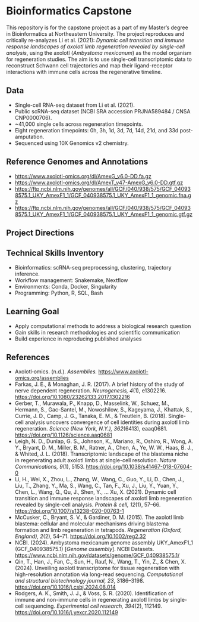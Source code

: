 # Bioinformatics Capstone

This repository is for the capstone project as a part of my Master’s degree in Bioinformatics at Northeastern University.
The project reproduces and critically re-analyzes Li et al. (2021): *Dynamic cell transition and immune response landscapes of axolotl limb regeneration revealed by single-cell analysis*, using the axolotl (*Ambystoma mexicanum*) as the model organism for regeneration studies.
The aim is to use single-cell transcriptomic data to reconstruct Schwann cell trajectories and map their ligand-receptor interactions with immune cells across the regenerative timeline.

## Data

- Single-cell RNA-seq dataset from Li et al. (2021).
- Public scRNA-seq dataset (NCBI SRA accession PRJNA589484 / CNSA CNP0000706).
- ~41,000 single cells across regeneration timepoints.
- Eight regeneration timepoints: 0h, 3h, 1d, 3d, 7d, 14d, 21d, and 33d post-amputation.
- Sequenced using 10X Genomics v2 chemistry.

## Reference Genomes and Annotations

- https://www.axolotl-omics.org/dl/AmexG_v6.0-DD.fa.gz
- https://www.axolotl-omics.org/dl/AmexT_v47-AmexG_v6.0-DD.gtf.gz
- https://ftp.ncbi.nlm.nih.gov/genomes/all/GCF/040/938/575/GCF_040938575.1_UKY_AmexF1_1/GCF_040938575.1_UKY_AmexF1_1_genomic.fna.gz
- https://ftp.ncbi.nlm.nih.gov/genomes/all/GCF/040/938/575/GCF_040938575.1_UKY_AmexF1_1/GCF_040938575.1_UKY_AmexF1_1_genomic.gtf.gz

## Project Directions


## Technical Skills Inventory

- Bioinformatics: scRNA-seq preprocessing, clustering, trajectory inference.
- Workflow management: Snakemake, Nextflow
- Environments: Conda, Docker, Singularity
- Programming: Python, R, SQL, Bash

## Learning Goal

- Apply computational methods to address a biological research question
- Gain skills in research methodologies and scientific communication
- Build experience in reproducing published analyses

## References

- Axolotl‐omics. (n.d.). *Assemblies.* https://www.axolotl-omics.org/assemblies
- Farkas, J. E., & Monaghan, J. R. (2017). A brief history of the study of nerve dependent regeneration. *Neurogenesis, 4*(1), e1302216. https://doi.org/10.1080/23262133.2017.1302216
- Gerber, T., Murawala, P., Knapp, D., Masselink, W., Schuez, M., Hermann, S., Gac-Santel, M., Nowoshilow, S., Kageyama, J., Khattak, S., Currie, J. D., Camp, J. G., Tanaka, E. M., & Treutlein, B. (2018). Single-cell analysis uncovers convergence of cell identities during axolotl limb regeneration. *Science (New York, N.Y.), 362*(6413), eaaq0681. https://doi.org/10.1126/science.aaq0681
- Leigh, N. D., Dunlap, G. S., Johnson, K., Mariano, R., Oshiro, R., Wong, A. Y., Bryant, D. M., Miller, B. M., Ratner, A., Chen, A., Ye, W. W., Haas, B. J., & Whited, J. L. (2018). Transcriptomic landscape of the blastema niche in regenerating adult axolotl limbs at single-cell resolution. *Nature Communications, 9*(1), 5153. https://doi.org/10.1038/s41467-018-07604-0
- Li, H., Wei, X., Zhou, L., Zhang, W., Wang, C., Guo, Y., Li, D., Chen, J., Liu, T., Zhang, Y., Ma, S., Wang, C., Tan, F., Xu, J., Liu, Y., Yuan, Y., Chen, L., Wang, Q., Qu, J., Shen, Y., … Xu, X. (2021). Dynamic cell transition and immune response landscapes of axolotl limb regeneration revealed by single-cell analysis. *Protein & cell, 12*(1), 57–66. https://doi.org/10.1007/s13238-020-00763-1
- McCusker, C., Bryant, S. V., & Gardiner, D. M. (2015). The axolotl limb blastema: cellular and molecular mechanisms driving blastema formation and limb regeneration in tetrapods. *Regeneration (Oxford, England), 2*(2), 54–71. https://doi.org/10.1002/reg2.32
- NCBI. (2024). Ambystoma mexicanum genome assembly UKY_AmexF1_1 (GCF_040938575.1) [*Genome assembly*]. NCBI Datasets. https://www.ncbi.nlm.nih.gov/datasets/genome/GCF_040938575.1/
- Qin, T., Han, J., Fan, C., Sun, H., Rauf, N., Wang, T., Yin, Z., & Chen, X. (2024). Unveiling axolotl transcriptome for tissue regeneration with high-resolution annotation via long-read sequencing. *Computational and structural biotechnology journal, 23*, 3186–3198. https://doi.org/10.1016/j.csbj.2024.08.014
- Rodgers, A. K., Smith, J. J., & Voss, S. R. (2020). Identification of immune and non-immune cells in regenerating axolotl limbs by single-cell sequencing. *Experimental cell research, 394*(2), 112149. https://doi.org/10.1016/j.yexcr.2020.112149
